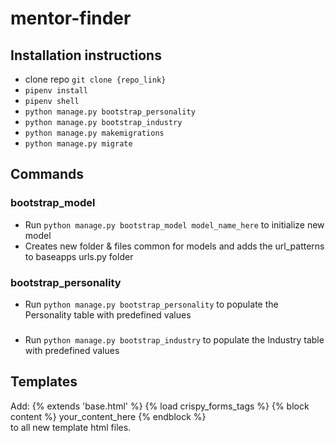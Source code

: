 # mentor-finder

## Installation instructions
- clone repo `git clone {repo_link}`
- `pipenv install`
- `pipenv shell`
- `python manage.py bootstrap_personality`
- `python manage.py bootstrap_industry`
- `python manage.py makemigrations` 
- `python manage.py migrate`

## Commands
### bootstrap_model
- Run `python manage.py bootstrap_model model_name_here` to initialize new model
- Creates new folder & files common for models and adds the url_patterns to baseapps urls.py folder

### bootstrap_personality
- Run `python manage.py bootstrap_personality` to populate the Personality table with predefined values

### 
- Run `python manage.py bootstrap_industry` to populate the Industry table with predefined values

## Templates
Add: {% extends 'base.html' %} {% load crispy_forms_tags %} {% block content %} your_content_here {% endblock %}<br>
to all new template html files.